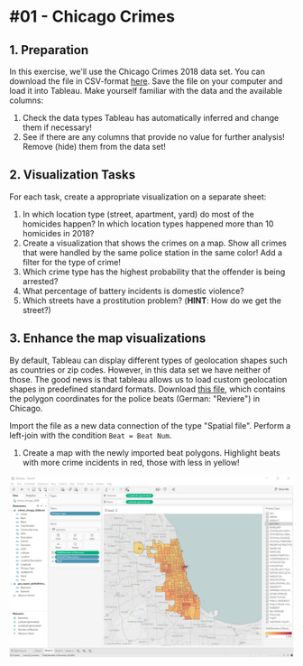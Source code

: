 # \#01 - Chicago Crimes

## 1. Preparation

In this exercise, we'll use the Chicago Crimes 2018 data set. You can download the file in CSV-format [here](https://s3.amazonaws.com/nicolas.meseth/data+sets/crimes/crimes_chicago_2018.csv). Save the file on your computer and load it into Tableau. Make yourself familiar with the data and the available columns:

1. Check the data types Tableau has automatically inferred and change them if necessary!
2. See if there are any columns that provide no value for further analysis! Remove \(hide\) them from the data set!

## 2. Visualization Tasks

For each task, create a appropriate visualization on a separate sheet:

1. In which location type \(street, apartment, yard\) do most of the homicides happen? In which location types happened more than 10 homicides in 2018?
2. Create a visualization that shows the crimes on a map. Show all crimes that were handled by the same police station in the same color! Add a filter for the type of crime!
3. Which crime type has the highest probability that the offender is being arrested?
4. What percentage of battery incidents is domestic violence?
5. Which streets have a prostitution problem? \(**HINT**: How do we get the street?\)

## 3. Enhance the map visualizations

By default, Tableau can display different types of geolocation shapes such as countries or zip codes. However, in this data set we have neither of those. The good news is that tableau allows us to load custom geolocation shapes in predefined standard formats. Download [this file](https://s3.amazonaws.com/nicolas.meseth/data+sets/crimes/chicago_beats_polygons.shp), which contains the polygon coordinates for the police beats \(German: "Reviere"\) in Chicago.

Import the file as a new data connection of the type "Spatial file". Perform a left-join with the condition `Beat = Beat Num`.

1. Create a map with the newly imported beat polygons. Highlight beats with more crime incidents in red, those with less in yellow!

![Chicago crimes visualized on a map](../../../.gitbook/assets/image.png)




